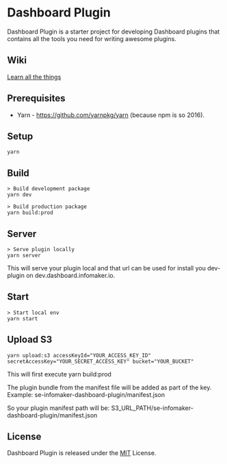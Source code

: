 # Dashboard Plugin
Dashboard Plugin is a starter project for developing Dashboard plugins that contains all the tools you need for writing awesome plugins.

## Wiki
[Learn all the things](https://github.com/Infomaker/Dashboard-Plugin/wiki)

## Prerequisites
* Yarn - https://github.com/yarnpkg/yarn (because npm is so 2016).

## Setup
    yarn

## Build
    > Build development package
    yarn dev

    > Build production package
    yarn build:prod

## Server
	> Serve plugin locally
	yarn server
	
This will serve your plugin local and that url can be used for install you dev-plugin on dev.dashboard.infomaker.io.
	
## Start
    > Start local env
    yarn start

## Upload S3
    yarn upload:s3 accessKeyId="YOUR_ACCESS_KEY_ID" secretAccessKey="YOUR_SECRET_ACCESS_KEY" bucket="YOUR_BUCKET"

This will first execute
	yarn build:prod

The plugin bundle from the manifest file will be added as part of the key. Example:
    se-infomaker-dashboard-plugin/manifest.json

So your plugin manifest path will be:
    S3_URL_PATH/se-infomaker-dashboard-plugin/manifest.json

## License
Dashboard Plugin is released under the [MIT](http://www.opensource.org/licenses/MIT) License.
